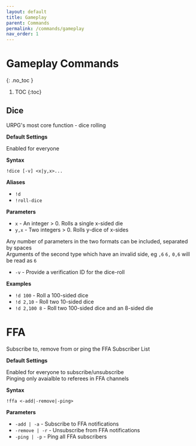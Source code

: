 ```yaml
---
layout: default
title: Gameplay
parent: Commands
permalink: /commands/gameplay
nav_order: 1
---
```


# Gameplay Commands
{: .no_toc }

1. TOC
{:toc}

## Dice

URPG's most core function - dice rolling

**Default Settings**

Enabled for everyone

**Syntax**

`!dice [-v] <x|y,x>...`

**Aliases**

- `!d`
- `!roll-dice`

**Parameters**

- `x` - An integer > 0. Rolls a single x-sided die
- `y,x` - Two integers > 0. Rolls y-dice of x-sides

Any number of parameters in the two formats can be included, separated by spaces  
Arguments of the second type which have an invalid side, eg `,6` `6,` `0,6` will be read as `6`

- `-v` - Provide a verification ID for the dice-roll

**Examples**

- `!d 100` - Roll a 100-sided dice
- `!d 2,10` - Roll two 10-sided dice
- `!d 2,100 8` - Roll two 100-sided dice and an 8-sided die



# FFA

Subscribe to, remove from or ping the FFA Subscriber List

**Default Settings**

Enabled for everyone to subscribe/unsubscribe  
Pinging only avaialble to referees in FFA channels

**Syntax**

`!ffa <-add|-remove|-ping>`

**Parameters**

- `-add | -a` - Subscribe to FFA notifications
- `-remove | -r` - Unsubscribe from FFA notifications
- `-ping | -p` - Ping all FFA subscribers